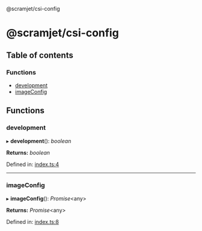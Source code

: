 @scramjet/csi-config

# @scramjet/csi-config

## Table of contents

### Functions

- [development](README.md#development)
- [imageConfig](README.md#imageconfig)

## Functions

### development

▸ **development**(): *boolean*

**Returns:** *boolean*

Defined in: [index.ts:4](https://github.com/scramjet-cloud-platform/scramjet-csi-dev/blob/966a05e/packages/csi-config/src/index.ts#L4)

___

### imageConfig

▸ **imageConfig**(): *Promise*<any\>

**Returns:** *Promise*<any\>

Defined in: [index.ts:8](https://github.com/scramjet-cloud-platform/scramjet-csi-dev/blob/966a05e/packages/csi-config/src/index.ts#L8)
